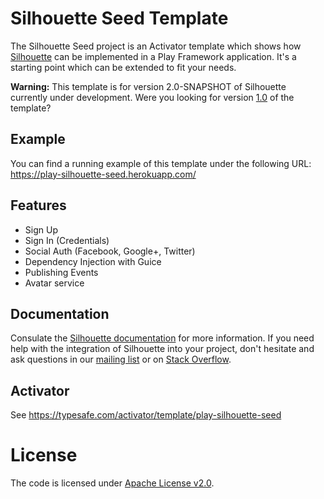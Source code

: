 Silhouette Seed Template
=====================================

The Silhouette Seed project is an Activator template which shows how [Silhouette](https://github.com/mohiva/play-silhouette) can be implemented in a Play Framework application. It's a starting point which can be extended to fit your needs.

**Warning:** This template is for version 2.0-SNAPSHOT of Silhouette currently under development. Were you looking for version [1.0](https://github.com/mohiva/play-silhouette-seed/tree/1.0) of the template?

## Example

You can find a running example of this template under the following URL: https://play-silhouette-seed.herokuapp.com/

## Features

* Sign Up
* Sign In (Credentials)
* Social Auth (Facebook, Google+, Twitter)
* Dependency Injection with Guice
* Publishing Events
* Avatar service

## Documentation

Consulate the [Silhouette documentation](http://docs.silhouette.mohiva.com/) for more information. If you need help with the integration of Silhouette into your project, don't hesitate and ask questions in our [mailing list](https://groups.google.com/forum/#!forum/play-silhouette) or on [Stack Overflow](http://stackoverflow.com/questions/tagged/playframework).

## Activator

See https://typesafe.com/activator/template/play-silhouette-seed

# License

The code is licensed under [Apache License v2.0](http://www.apache.org/licenses/LICENSE-2.0).
